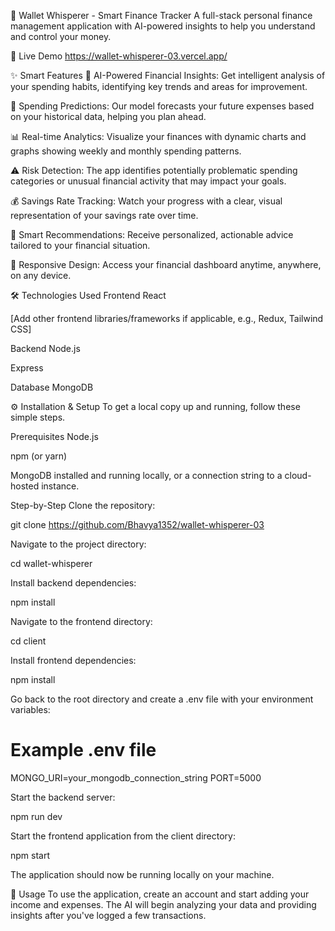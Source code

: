🧠 Wallet Whisperer - Smart Finance Tracker
A full-stack personal finance management application with AI-powered insights to help you understand and control your money.

🚀 Live Demo
https://wallet-whisperer-03.vercel.app/
 

✨ Smart Features
🧠 AI-Powered Financial Insights: Get intelligent analysis of your spending habits, identifying key trends and areas for improvement.

🔮 Spending Predictions: Our model forecasts your future expenses based on your historical data, helping you plan ahead.

📊 Real-time Analytics: Visualize your finances with dynamic charts and graphs showing weekly and monthly spending patterns.

⚠️ Risk Detection: The app identifies potentially problematic spending categories or unusual financial activity that may impact your goals.

💰 Savings Rate Tracking: Watch your progress with a clear, visual representation of your savings rate over time.

🎯 Smart Recommendations: Receive personalized, actionable advice tailored to your financial situation.

📱 Responsive Design: Access your financial dashboard anytime, anywhere, on any device.

🛠️ Technologies Used
Frontend
React

[Add other frontend libraries/frameworks if applicable, e.g., Redux, Tailwind CSS]

Backend
Node.js

Express

Database
MongoDB

⚙️ Installation & Setup
To get a local copy up and running, follow these simple steps.

Prerequisites
Node.js

npm (or yarn)

MongoDB installed and running locally, or a connection string to a cloud-hosted instance.

Step-by-Step
Clone the repository:

git clone https://github.com/Bhavya1352/wallet-whisperer-03

Navigate to the project directory:

cd wallet-whisperer

Install backend dependencies:

npm install

Navigate to the frontend directory:

cd client

Install frontend dependencies:

npm install

Go back to the root directory and create a .env file with your environment variables:

# Example .env file
MONGO_URI=your_mongodb_connection_string
PORT=5000

Start the backend server:

npm run dev

Start the frontend application from the client directory:

npm start

The application should now be running locally on your machine.

📝 Usage
To use the application, create an account and start adding your income and expenses. The AI will begin analyzing your data and providing insights after you've logged a few transactions.
